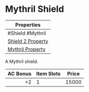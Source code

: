 # Mythril Shield

| Properties                                                               |
| ------------------------------------------------------------------------ |
| #Shield #Mythril                                                         |
| [Shield 2 Property](../Armor%20Properties/Shield%20X%20Property.md)      |
| [Mythril Property](../../../Material%20Properties/Mythril%20Property.md) |
A Mythril shield.

| AC Bonus | Item Slots | Price |
| -------: | ---------- | ----- |
|       +2 | 1          | 15000 |
